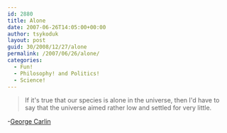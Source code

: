 ```yaml
---
id: 2880
title: Alone
date: 2007-06-26T14:05:00+00:00
author: tsykoduk
layout: post
guid: 30/2008/12/27/alone
permalink: /2007/06/26/alone/
categories:
  - Fun!
  - Philosophy! and Politics!
  - Science!
---
```

<blockquote>If it's true that our species is alone in the universe, then I'd have to say that the universe aimed rather low and settled for very little.</blockquote>

-<a href="http://www.quotationspage.com/quote/37617.html">George Carlin</a>